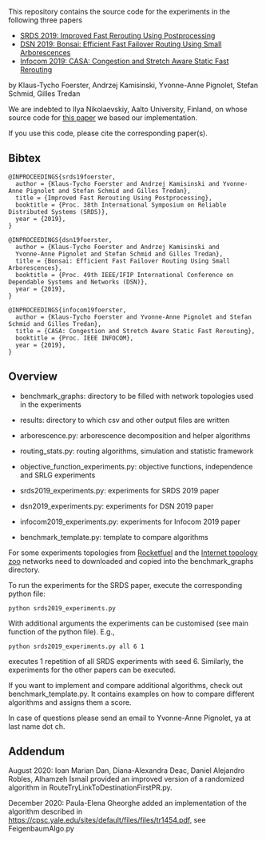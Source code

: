 This repository contains the source code for the experiments in the following three papers

* [SRDS 2019: Improved Fast Rerouting Using Postprocessing](https://www.univie.ac.at/ct/stefan/srds19failover.pdf)
* [DSN 2019: Bonsai: Efficient Fast Failover Routing Using Small Arborescences](https://www.univie.ac.at/ct/stefan/dsn19.pdf)
* [Infocom 2019: CASA: Congestion and Stretch Aware Static Fast Rerouting](https://www.univie.ac.at/ct/stefan/infocom2019e.pdf)

by Klaus-Tycho Foerster, Andrzej Kamisinski, Yvonne-Anne Pignolet, Stefan Schmid, Gilles Tredan

We are indebted to Ilya Nikolaevskiy, Aalto University, Finland, on whose source code for [this paper](
http://www.dia.uniroma3.it/~compunet/www/docs/chiesa/Resiliency-ToN.pdf) we based our implementation.

If you use this code, please cite the corresponding paper(s).

## Bibtex
```
@INPROCEEDINGS{srds19foerster,
  author = {Klaus-Tycho Foerster and Andrzej Kamisinski and Yvonne-Anne Pignolet and Stefan Schmid and Gilles Tredan},
  title = {Improved Fast Rerouting Using Postprocessing},
  booktitle = {Proc. 38th International Symposium on Reliable Distributed Systems (SRDS)},
  year = {2019},
}

@INPROCEEDINGS{dsn19foerster,
  author = {Klaus-Tycho Foerster and Andrzej Kamisinski and
  Yvonne-Anne Pignolet and Stefan Schmid and Gilles Tredan},
  title = {Bonsai: Efficient Fast Failover Routing Using Small Arborescences},
  booktitle = {Proc. 49th IEEE/IFIP International Conference on Dependable Systems and Networks (DSN)},
  year = {2019},
}

@INPROCEEDINGS{infocom19foerster,
  author = {Klaus-Tycho Foerster and Yvonne-Anne Pignolet and Stefan Schmid and Gilles Tredan},
  title = {CASA: Congestion and Stretch Aware Static Fast Rerouting},
  booktitle = {Proc. IEEE INFOCOM},
  year = {2019},
}
```
## Overview

* benchmark_graphs: directory to be filled with network topologies used in the experiments
* results: directory to which csv and other output files are written

* arborescence.py: arborescence decomposition and helper algorithms
* routing_stats.py: routing algorithms, simulation and statistic framework
* objective_function_experiments.py: objective functions, independence and SRLG experiments
* srds2019_experiments.py: experiments for SRDS 2019 paper
* dsn2019_experiments.py: experiments for DSN 2019 paper
* infocom2019_experiments.py: experiments for Infocom 2019 paper
* benchmark_template.py: template to compare algorithms

For some experiments topologies from [Rocketfuel](https://research.cs.washington.edu/networking/rocketfuel/) and the [Internet topology zoo](http://www.topology-zoo.org/) networks need to downloaded and copied into the benchmark_graphs directory.

To run the experiments for the SRDS paper, execute the corresponding python file:
```
python srds2019_experiments.py
```
With additional arguments the experiments can be customised (see main function of the python file). E.g., 
```
python srds2019_experiments.py all 6 1
```
executes 1 repetition of all SRDS experiments with seed 6. Similarly, the experiments for the other papers can be executed. 

If you want to implement and compare additional algorithms, check out benchmark_template.py. It contains examples on how to compare different algorithms and assigns them a score.

In case of questions please send an email to Yvonne-Anne Pignolet, ya at last name dot ch.

## Addendum

August 2020: Ioan Marian Dan, Diana-Alexandra Deac, Daniel Alejandro Robles, Alhamzeh Ismail provided an improved version of a randomized algorithm in RouteTryLinkToDestinationFirstPR.py.

December 2020: Paula-Elena Gheorghe added an implementation of the algorithm described in https://cpsc.yale.edu/sites/default/files/files/tr1454.pdf, see FeigenbaumAlgo.py
